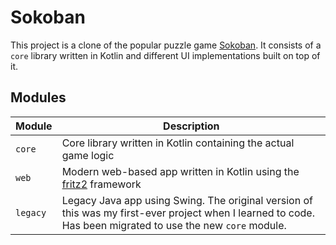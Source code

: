# Sokoban

This project is a clone of the popular puzzle game [Sokoban](https://de.wikipedia.org/wiki/Sokoban).
It consists of a `core` library written in Kotlin and different UI implementations built on top of it.

## Modules

| Module   | Description                                                                                                                                                 |
|----------|-------------------------------------------------------------------------------------------------------------------------------------------------------------|
| `core`   | Core library written in Kotlin containing the actual game logic                                                                                             |
| `web`    | Modern web-based app written in Kotlin using the [fritz2](https://fritz2.dev) framework                                                                     |
| `legacy` | Legacy Java app using Swing. The original version of this was my first-ever project when I learned to code. Has been migrated to use the new `core` module. |